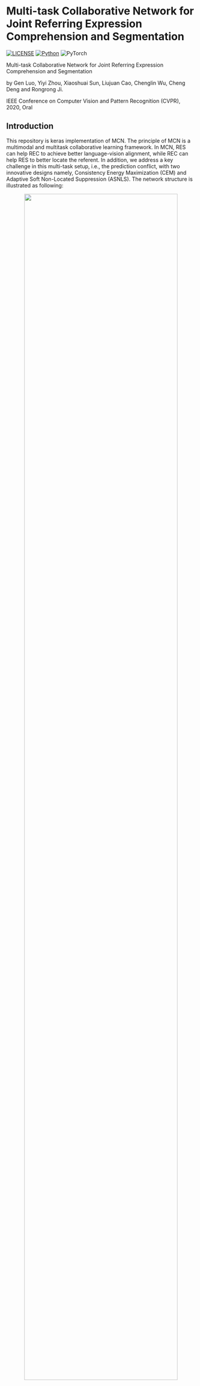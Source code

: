 # Multi-task Collaborative Network for Joint Referring Expression Comprehension and Segmentation

[![LICENSE](https://img.shields.io/badge/license-MIT-green)](https://github.com/luogen1996/MCN/blob/master/LICENSE)
[![Python](https://img.shields.io/badge/python-3.6-blue.svg)](https://www.python.org/)
![PyTorch](https://img.shields.io/badge/keras-%237732a8)

Multi-task Collaborative Network for Joint Referring Expression Comprehension and Segmentation

by Gen Luo, Yiyi Zhou, Xiaoshuai Sun, Liujuan Cao, Chenglin Wu, Cheng Deng and Rongrong Ji.

IEEE Conference on Computer Vision and Pattern Recognition (CVPR), 2020, Oral

## Introduction

This repository is keras implementation of MCN.  The principle of MCN is a multimodal and multitask collaborative learning framework. In MCN, RES can help REC to achieve better language-vision alignment, while REC can help RES to better locate the referent. In addition, we address a key challenge in this multi-task setup, i.e., the prediction conflict, with two innovative designs namely, Consistency Energy Maximization (CEM) and Adaptive Soft Non-Located Suppression (ASNLS).  The network structure is illustrated as following:

<p align="center">
  <img src="https://github.com/luogen1996/MCN/blob/master/fig1.png" width="90%"/>
</p>

## Citation

    @inproceedings{luo2020multi,
      title={Multi-task Collaborative  Network for Joint  Referring Expression Comprehension and Segmentation},
      author={Luo, Gen and Zhou, Yiyi and Sun, Xiaoshuai and Cao, Liujuan and Wu, Chenglin and
      Deng, Cheng and Ji Rongrong},
      booktitle={CVPR},
      year={2020}
    }
## Prerequisites

- Python 3.6

- tensorflow-1.9.0 for cuda 9 or tensorflow-1.14.0 for cuda10

- keras-2.2.4

- spacy (you should download the glove embeddings by running `spacy download en_vectors_web_lg` )

- Others (progressbar2, opencv, etc. see [requirement.txt](https://github.com/luogen1996/MCN/blob/master/requirement.txt))

## Data preparation

-  Follow the instructions of  [DATA_PRE_README.md](https://github.com/luogen1996/MCN/blob/master/data/README.md) to generate training data and testing data of RefCOCO, RefCOCO+ and RefCOCOg.

-  Download the pretrained weights of backbone (vgg and darknet). We provide pretrained weights of keras  version for this repo and another  darknet version for  facilitating  the researches based on pytorch or other frameworks.  All pretrained backbones are trained for 450k iterations on COCO 2014 *train+val*  set while removing the images appeared in the *val+test* sets of RefCOCO, RefCOCO+ and RefCOCOg (nearly 6500 images).  Please follow the instructions of  [DATA_PRE_README.md](https://github.com/luogen1996/MCN/blob/master/data/README.md) to download them.

## Training 

1. Preparing your settings. To train a model, you should  modify ``./config/config.json``  to adjust the settings  you want. The default settings are used for RefCOCO, which are easy to achieve 80.0 and 62.0  accuracy for REC and RES respectively on the *val* set. We also provide  example configs for reproducing our results on [RefCOCO+](https://github.com/luogen1996/MCN/blob/master/config/config.Example_Refcoco%2B.json) and [RefCOCOg](https://github.com/luogen1996/MCN/blob/master/config/config.Example_Refcocog.json).
2. Training the model. run ` train.py`  under the main folder to start training:
```
python train.py
```
3. Testing the model.  You should modify  the setting json to check the model path ``evaluate_model`` and dataset ``evaluate_set`` using for evaluation.  Then, you can run ` test.py`  by
```
python test.py
```
​	After finishing the evaluation,  a result file will be generated  in ``./result`` folder.

4. Training log.  Logs are stored in ``./log`` directory, which records the detailed training curve and accuracy per epoch. If you want to log the visualizations, please  setting  ``log_images`` to ``1`` in ``config.json``.   By using tensorboard you can see the training details like below：
  <p align="center">
  <img src="https://github.com/luogen1996/MCN/blob/master/fig2.png" width="90%"/>
  </p>

## Pre-trained Models

Following the steps of Data preparation and Training, you can reproduce or get a even better result in our paper. We provide the pre-trained models for RefCOCO, RefCOCO+, RefCOCOg.

1) RefCOCO:  Darknet (312M), vgg16(214M).
<table>
<tr><th> Detection/Segmentation (Darknet) </th><th> Detection/Segmentation (vgg16)</th></tr>
<tr><td>
| val | test A | test B |
|--|--|--|
| 81.17\%/63.01\% |82.36\%/63.92\% | 76.07\%/60.91\% |
</td><td>

| val | test A | test B |
|--|--|--|
| - | -| - |
</td></tr> </table>

2) RefCOCO+:  Darknet (312M), vgg16(214M).
<table>
<tr><th> Detection/Segmentation (Darknet) </th><th> Detection/Segmentation (vgg16)</th></tr>
<tr><td>
| val | test A | test B |
|--|--|--|
| 68.05\%/51.43\% |71.15\%/53.96\% | 58.95\%46.40\% |
</td><td>

| val | test A | test B |
|--|--|--|
| - | -| - |
</td></tr> </table>

3) RefCOCOg:  Darknet (312M), vgg16(214M).
<table>
<tr><th> Detection/Segmentation (Darknet) </th><th> Detection/Segmentation (vgg16)</th></tr>
<tr><td>
| val | test |
|--|--|--|
|66.12\%/49.15\% | 65.14\%49.02\% |
</td><td>

| val | test |
|--|--|--|
| -|- |
</td></tr> </table>

## Acknowledgement

 Thanks for a lot of codes from [keras-yolo3](https://github.com/qqwweee/keras-yolo3) , [keras-retinanet](https://github.com/fizyr/keras-retinanet)  and the framework of  [darknet](https://github.com/AlexeyAB/darknet) using for backbone pretraining.

